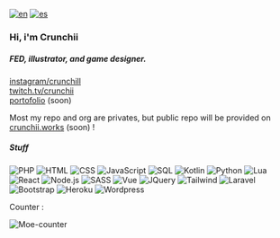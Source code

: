 [![en](https://img.shields.io/badge/lang-en-red.svg)](https://github.com/Mohizuki/Mohizuki/blob/main/README.md)
[![es](https://img.shields.io/badge/lang-jp-blue.svg)](https://github.com/Mohizuki/Mohizuki/blob/main/README.jp.md)

<h3 align=left>Hi, i'm Crunchii</h3> 
<h5 align=left>FED, illustrator, and game designer.</h5>

[instagram/crunchill][ig]<br/>
[twitch.tv/crunchii][tw]<br/>
[portofolio][porto] (soon)

Most my repo and org are privates, but public repo will be provided on [crunchii.works][org] (soon) !

<h5 align=left>Stuff</h5>

![PHP](https://img.shields.io/badge/-PHP-000?&logo=PHP)
![HTML](https://img.shields.io/badge/-HTML-000?&logo=HTML5)
![CSS](https://img.shields.io/badge/-CSS-000?&logo=CSS3)
![JavaScript](https://img.shields.io/badge/-JavaScript-000?&logo=JavaScript)
![SQL](https://img.shields.io/badge/-SQL-000?&logo=MySQL)
![Kotlin](https://img.shields.io/badge/-Kotlin-000?&logo=Kotlin)
![Python](https://img.shields.io/badge/-Python-000?&logo=Python)
![Lua](https://img.shields.io/badge/-Lua-000?&logo=Lua)
![React](https://img.shields.io/badge/-React-000?&logo=React)
![Node.js](https://img.shields.io/badge/-Node.js-000?&logo=Node.js)
![SASS](https://img.shields.io/badge/-sass-000?&logo=sass)
![Vue](https://img.shields.io/badge/-vue.js-000?&logo=vue.js)
![JQuery](https://img.shields.io/badge/-jquery-000?&logo=jquery)
![Tailwind](https://img.shields.io/badge/-tailwindcss-000?&logo=tailwindcss)
![Laravel](https://img.shields.io/badge/-laravel-000?&logo=laravel)
![Bootstrap](https://img.shields.io/badge/-Bootstrap-000?&logo=Bootstrap)
![Heroku](https://img.shields.io/badge/-heroku-000?&logo=Heroku)
![Wordpress](https://img.shields.io/badge/-wordpress-000?&logo=wordpress)


[ig]: https://www.instagram.com/crunchill/
[tw]: https://www.twitch.tv/crunchii
[porto]: #
[org]: https://github.com/crunchii-works
[4]: https://count.chiya.dev/get/@crunchii?theme=asoul

Counter :

![Moe-counter][4]
